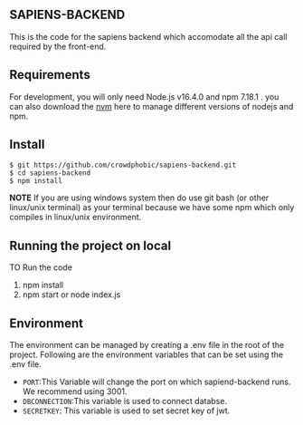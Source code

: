 ## SAPIENS-BACKEND
This is the code for the sapiens backend which accomodate all the api call required by the front-end.

## Requirements
For development, you will only need Node.js v16.4.0 and npm 7.18.1 . you can also download the [nvm](https://docs.npmjs.com/downloading-and-installing-node-js-and-npm) here to manage different versions
of nodejs and npm.

## Install

    $ git https://github.com/crowdphobic/sapiens-backend.git
    $ cd sapiens-backend
    $ npm install

**NOTE** If you are using windows system then do use git bash (or other linux/unix terminal) as your terminal because we have some npm which only compiles in linux/unix environment.

## Running the project on local
   TO Run the code
   1. npm install
   2. npm start or node index.js
 
## Environment
The environment can be managed by creating a .env file in the root of the project.
Following are the environment variables that can be set using the .env file.
* `PORT`:This Variable will change the port on which sapiend-backend runs. We recommend using 3001.
* `DBCONNECTION`:This variable is used to connect databse.
* `SECRETKEY`: This variable is used to set secret key of jwt.


  